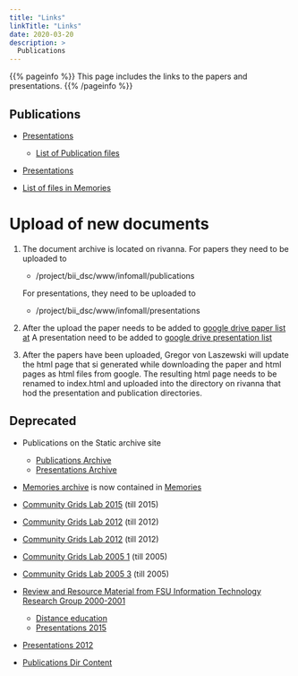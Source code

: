 ```yaml
---
title: "Links"
linkTitle: "Links"
date: 2020-03-20
description: >
  Publications
---
```


{{% pageinfo %}}
This page includes the links to the papers and presentations.
{{% /pageinfo %}}

## Publications

* [Presentations](https://infomall.org/presentations)
  * [List of Publication files](https://infomall.org/pubs/content.html)

* [Presentations](https://infomall.org/presentations/)
* [List of files in Memories](https://infomall.org/memories/)

# Upload of new documents

1. The document archive is located on rivanna. For papers they need to
   be uploaded to

   * /project/bii_dsc/www/infomall/publications

   For presentations, they need to be uploaded to 

   * /project/bii_dsc/www/infomall/presentations 

2. After the upload the paper needs to be added to
[google drive paper list at](https://docs.google.com/document/d/1M61ieHlwHs96ZL3fZCtQ_zAbgH69vnPWn2S6C1eCGqY)
   A presentation need to be added to [google drive presentation list](https://docs.google.com/document/d/1KaJTAwEOI7fnJof24V5awyLpKhxTp7xDRoidBsOPG3M)

3. After the papers have been uploaded, Gregor von Laszewski will
   update the html page that si generated while downloading the paper
   and html pages as html files from google.
   The resulting html page needs to be renamed to index.html and
   uploaded into the directory on rivanna that hod the presentation
   and publication directories.



## Deprecated

* Publications on the Static archive site

  * [Publications Archive](https://archive-infomall.org/publications/)
  * [Presentations Archive](https://archive-infomall.org/presentations/)

* [Memories archive](https://archive-infomall.org/memories/) is now
  contained in [Memories](https://infomall.org/memories/)
* [Community Grids Lab 2015](https://infomall.org/pubs/index-cgl.html)
(till 2015)
* [Community Grids Lab 2012](https://infomall.org/pubs/index-Actual.html)
(till 2012)
* [Community Grids Lab 2012](https://infomall.org/pubs/index-old.html)
(till 2012)

* [Community Grids Lab 2005 1](https://infomall.org/pubs/index1.html)
(till 2005)
* [Community Grids Lab 2005 3](https://infomall.org/pubs/index1.html) (till 2005)
*
  [Review and Resource Material from FSU Information Technology Research Group 2000-2001](https://infomall.org/pubs/index2.html)
  * [Distance education](https://infomall.org/pubs/disted.html)
  * [Presentations 2015](https://infomall.org/presentations/index-2015.html)
* [Presentations 2012](https://infomall.org/pubs/presentations.1.html)
* [Publications Dir Content](https://infomall.org/pubs/content.html)
